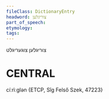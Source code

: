 ```yaml
---
fileClass: DictionaryEntry
headword: צוריגלען
part_of_speech: 
etymology: 
tags: 
---
```

צוריגלען
צוגעריגלט

CENTRAL
========

cíːrìːglən {ETCP, Sîg Felső Szek, 47223}
